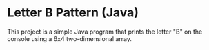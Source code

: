 # Letter B Pattern (Java)

This project is a simple Java program that prints the letter "B" on the console using a 6x4 two-dimensional array.

